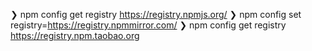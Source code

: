 ❯ npm config get registry
https://registry.npmjs.org/
❯ npm config set registry=https://registry.npmmirror.com/
❯ npm config get registry
https://registry.npm.taobao.org

